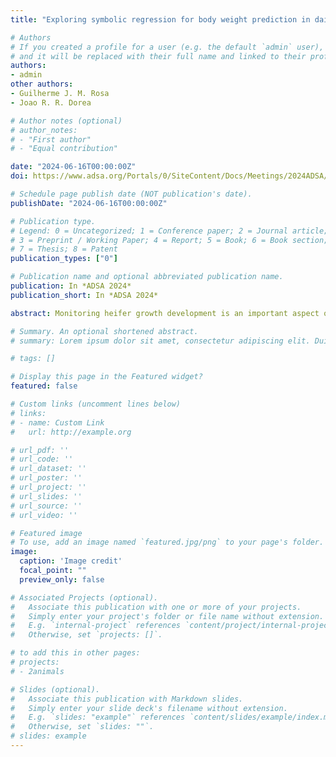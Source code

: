 ```yaml
---
title: "Exploring symbolic regression for body weight prediction in dairy calves"

# Authors
# If you created a profile for a user (e.g. the default `admin` user), write the username (folder name) here 
# and it will be replaced with their full name and linked to their profile.
authors:
- admin
other authors:
- Guilherme J. M. Rosa
- Joao R. R. Dorea

# Author notes (optional)
# author_notes:
# - "First author"
# - "Equal contribution"

date: "2024-06-16T00:00:00Z"
doi: https://www.adsa.org/Portals/0/SiteContent/Docs/Meetings/2024ADSA/Abstracts_BOOK_2024_FINAL.pdf

# Schedule page publish date (NOT publication's date).
publishDate: "2024-06-16T00:00:00Z"

# Publication type.
# Legend: 0 = Uncategorized; 1 = Conference paper; 2 = Journal article;
# 3 = Preprint / Working Paper; 4 = Report; 5 = Book; 6 = Book section;
# 7 = Thesis; 8 = Patent
publication_types: ["0"]

# Publication name and optional abbreviated publication name.
publication: In *ADSA 2024*
publication_short: In *ADSA 2024*

abstract: Monitoring heifer growth development is an important aspect of decision making in dairy farms, as a tool for health assessments, feed management, and breeding selection. Monitoring growth requires frequent body weight (BW) measurements; however, weighing calves is costly and labor-intensive. Computer vision and machine learning (ML) have been proposed as a powerful tool to predict BW in livestock animals. However, most ML techniques involve tuning a large number of parameters that increase the risk of overfitting in small data sets. Besides, these models lack interpretability and do not reveal biological associations between predictors and response variables. Symbolic regression (SR) is a ML approach that leverages genetic algorithms to find analytical equations and their coefficients to describe the output based on the input variables. In this study, we evaluated the use of SR versus gradient boosting trees (GBT) to predict BW in 67 pre-weaning Holstein dairy calves from 2 to 8 weeks of age, and BW of 57.0 ± 14.7 kg. A total of 400 3D images were captured from the dorsal area (top-down view) during weighing on a digital scale, and we extracted 27 biometric features from depth images (area, volume, length, 11 heights and widths along the dorsal area, eccentricity, and extent). Both SR and GBT were evaluated against observed BW using a nested cross-validation (5-fold for hyperparameter tuning and leave-one-out for testing). GBT achieved root mean squared error of prediction (RMSEP) = 7.7 kg, mean absolute error (MAE) = 5.8 kg, R2  = 0.59, and concordance correlation coefficient (CCC) = 0.78. Among the frequently high-ranked equations we found (1) BW = a + b × Volume, (2) BW = √Area + Width6, and (3) BW = (Width5 + c)^d . The median values for a, b, c, and d were 31.53, 0.22, 12.14, and 1.16. SR presented better predictive performance than GBT, with (1) presenting RMSEP = 6.0, MAE = 4.9, R2  = 0.67, and CCC = 0.86. While further investigations are needed on more heterogeneous data sets, SR shows the potential to predict BW using simple linear and nonlinear equations that may generalize well, with low computational cost, and with the benefit of interpretability.

# Summary. An optional shortened abstract.
# summary: Lorem ipsum dolor sit amet, consectetur adipiscing elit. Duis posuere tellus ac convallis placerat. Proin tincidunt magna sed ex sollicitudin condimentum.

# tags: []

# Display this page in the Featured widget?
featured: false

# Custom links (uncomment lines below)
# links:
# - name: Custom Link
#   url: http://example.org

# url_pdf: ''
# url_code: ''
# url_dataset: ''
# url_poster: ''
# url_project: ''
# url_slides: ''
# url_source: ''
# url_video: ''

# Featured image
# To use, add an image named `featured.jpg/png` to your page's folder. 
image:
  caption: 'Image credit'
  focal_point: ""
  preview_only: false

# Associated Projects (optional).
#   Associate this publication with one or more of your projects.
#   Simply enter your project's folder or file name without extension.
#   E.g. `internal-project` references `content/project/internal-project/index.md`.
#   Otherwise, set `projects: []`.

# to add this in other pages:
# projects:
# - 2animals

# Slides (optional).
#   Associate this publication with Markdown slides.
#   Simply enter your slide deck's filename without extension.
#   E.g. `slides: "example"` references `content/slides/example/index.md`.
#   Otherwise, set `slides: ""`.
# slides: example
---
```


<!-- {{% callout note %}}
Click the *Cite* button above to demo the feature to enable visitors to import publication metadata into their reference management software.
{{% /callout %}}

{{% callout note %}}
Create your slides in Markdown - click the *Slides* button to check out the example.
{{% /callout %}}

Supplementary notes can be added here, including [code, math, and images](https://wowchemy.com/docs/writing-markdown-latex/). -->